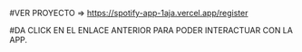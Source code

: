 #VER PROYECTO =>  https://spotify-app-1aja.vercel.app/register 

#DA CLICK EN EL ENLACE ANTERIOR PARA PODER INTERACTUAR CON LA APP.


